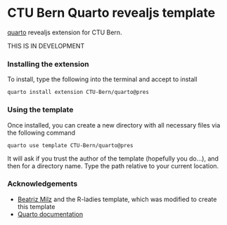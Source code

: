 # CTU Bern Quarto revealjs template

[quarto](https://quarto.org) revealjs extension for CTU Bern.

THIS IS IN DEVELOPMENT

### Installing the extension

To install, type the following into the terminal and accept to install

```
quarto install extension CTU-Bern/quarto@pres
```

### Using the template

Once installed, you can create a new directory with all necessary files via the following command 

```
quarto use template CTU-Bern/quarto@pres
```

It will ask if you trust the author of the template (hopefully you do...), and then for a directory name. Type the path relative to your current location.

### Acknowledgements

- [Beatriz Milz](https://github.com/beatrizmilz) and the R-ladies template, which was modified to create this template
- [Quarto documentation](https://quarto.org/docs/extensions/formats.html)
